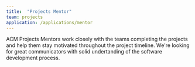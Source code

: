 ```yaml
---
title:  "Projects Mentor"
team: projects
application: /applications/mentor
---
```

ACM Projects Mentors work closely with the teams completing the projects and help them stay motivated throughout the project timeline. We're looking for great communicators with solid undertanding of the software development process.
